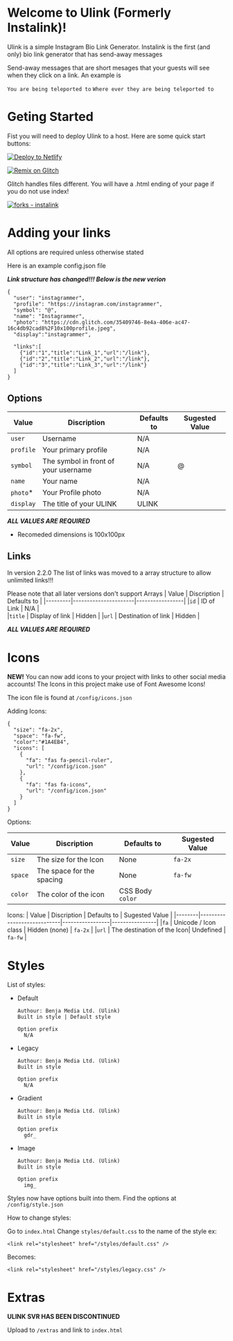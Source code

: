 # Welcome to Ulink (Formerly Instalink)!

Ulink is a simple Instagram Bio Link Generator. Instalink is the first (and only) bio link generator that has send-away messages

Send-away messages that are short mesages that your guests will see when they click on a link. An example is

`You are being teleported to` `Where ever they are being teleported to`

# Geting Started

Fist you will need to deploy Ulink to a host. Here are some quick start buttons:

[![Deploy to Netlify](https://www.netlify.com/img/deploy/button.svg)](https://app.netlify.com/start/deploy?repository=https://github.com/Benja-media/Ulink)

[![Remix on Glitch](https://cdn.glitch.com/2703baf2-b643-4da7-ab91-7ee2a2d00b5b%2Fremix-button.svg)](https://glitch.com/edit/#!/import/github/benja-media/Ulink)

Glitch handles files different. You will have a .html ending of your page if you do not use index!

[![forks - instalink](https://img.shields.io/github/forks/benja-media/Ulink?style=social)](https://github.com/Benja-media/Ulink/network/members)

# Adding your links

All options are required unless otherwise stated

Here is an example config.json file

**_Link structure has changed!!! Below is the new verion_**

```
{
  "user": "instagrammer",
  "profile": "https://instagram.com/instagrammer",
  "symbol": "@",
  "name": "Instagrammer",
  "photo": "https://cdn.glitch.com/35409746-8e4a-406e-ac47-16c4db92cad8%2F10x100profile.jpeg",
  "display":"instagrammer",

  "links":[
    {"id":"1","title":"Link_1","url":"/link"},
    {"id":"2","title":"Link_2","url":"/link"},
    {"id":"3","title":"Link_3","url":"/link"}
  ]
}
```

## Options

| Value   | Discription                           | Defaults to     | Sugested Value |
|---------|---------------------------------------|-----------------|----------------|
|`user`   | Username                              | N/A             |                |
|`profile`| Your primary profile                  | N/A             |                |
|`symbol` | The symbol in front of your username  | N/A             | @              |
|`name`   | Your name                             | N/A             |                |
|`photo`* | Your Profile photo                    | N/A             |                |
|`display`| The title of your ULINK               | ULINK           |                |

**_ALL VALUES ARE REQUIRED_**

* Recomeded dimensions is 100x100px

## Links

In version 2.2.0 The list of links was moved to a array structure to allow unlimited links!!! 

Please note that all later versions don't support Arrays
| Value   | Discription          | Defaults to     | 
|---------|----------------------|-----------------|
|`id`     | ID of Link           | N/A             |                
|`title`  | Display of link      | Hidden          |
|`url`    | Destination of link  | Hidden          |

**_ALL VALUES ARE REQUIRED_**

# Icons
**NEW!** You can now add icons to your project with links to other social media accounts!
The Icons in this project make use of Font Awesome Icons!

The icon file is found at `/config/icons.json`

Adding Icons:
```
{
  "size": "fa-2x",
  "space": "fa-fw",
  "color":"#1A4EB4",
  "icons": [
    {
      "fa": "fas fa-pencil-ruler",
      "url": "/config/icon.json"
    },
    {
      "fa": "fas fa-icons",
      "url": "/config/icon.json"
    }
  ]
}
```
Options:

| Value  | Discription                | Defaults to     | Sugested Value |
|--------|----------------------------|-----------------|----------------|
|`size`  | The size for the Icon      | None            | `fa-2x`        |
|`space` | The space for the spacing  | None            | `fa-fw`        |
|`color` | The color of the icon      | CSS Body `color`|                |

Icons:
| Value  | Discription                | Defaults to     | Sugested Value |
|--------|----------------------------|-----------------|----------------|
|`fa`    | Unicode / Icon class       | Hidden (none)   | `fa-2x`        |
|`url`   | The destination of the Icon| Undefined       | `fa-fw`        |

# Styles


List of styles:

- Default
    
      Authour: Benja Media Ltd. (Ulink)
      Built in style | Default style

      Option prefix
        N/A

- Legacy

      Authour: Benja Media Ltd. (Ulink)
      Built in style

      Option prefix
        N/A

- Gradient

      Authour: Benja Media Ltd. (Ulink)
      Built in style

      Option prefix
        gdr_
        
- Image

      Authour: Benja Media Ltd. (Ulink)
      Built in style

      Option prefix
        img_
           
Styles now have options built into them. Find the options at `/config/style.json`


How to change styles:

Go to `index.html` Change `styles/default.css` to the name of the style ex:

    <link rel="stylesheet" href="/styles/default.css" />
Becomes:

    <link rel="stylesheet" href="/styles/legacy.css" />

# Extras

**ULINK SVR HAS BEEN DISCONTINUED**

Upload to `/extras` and link to `index.html`
